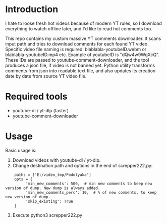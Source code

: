 # Introduction

I hate to loose fresh hot videos because of modern YT rules, so I download everything to watch offline later, and I'd like to read hot comments too.

This repo contains my custom massive YT comments downloader. It scans input path and tries to download comments for each found YT video. Specific video file naming is required: blablabla-youtubeID.webm or blablabla-youtubeID.mp4 etc.
Example of youtubeID is "dQw4w9WgXcQ". These IDs are passed to youtube-comment-downloader, and the tool produces a json file, if video is not banned yet.
Python utility transforms comments from json into readable text file, and also updates its creation date by date from source YT video file.

# Required tools

* youtube-dl / yt-dlp (faster)
* youtube-comment-downloader

# Usage

Basic usage is:
1. Download videos with youtube-dl / yt-dlp.
2. Change destination path and options in the end of screpper222.py:
```
    paths = ['E:/video_tmp/Podolyaka']
    opts = {
         'min_new_comments': 500,  # min new comments to keep new version of dump. New dump is always added.
         'min_new_comments_perc': 10,  # % of new comments, to keep new version of dump.
         'skip_existing': True
    }
```
3. Execute
   python3 screpper222.py 
